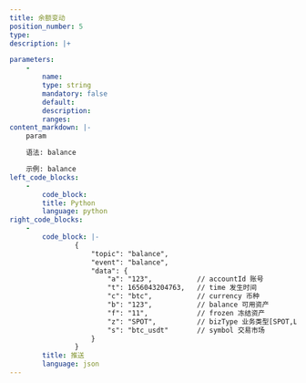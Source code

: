 ```yaml
---
title: 余额变动
position_number: 5
type:
description: |+

parameters:
    -
        name:
        type: string
        mandatory: false
        default:
        description:
        ranges:
content_markdown: |-
    param

    语法: balance

    示例: balance
left_code_blocks:
    -
        code_block:
        title: Python
        language: python
right_code_blocks:
    -
        code_block: |-
                {
                    "topic": "balance", 
                    "event": "balance", 
                    "data": {
                        "a": "123",           // accountId 账号 
                        "t": 1656043204763,   // time 发⽣时间
                        "c": "btc",           // currency 币种
                        "b": "123",           // balance 可⽤资产
                        "f": "11",            // frozen 冻结资产
                        "z": "SPOT",          // bizType 业务类型[SPOT,LEVER]
                        "s": "btc_usdt"       // symbol 交易市场  
                    }
                }
        title: 推送
        language: json
---
```

